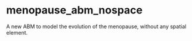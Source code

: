 # menopause_abm_nospace
A new ABM to model the evolution of the menopause, without any spatial element.
